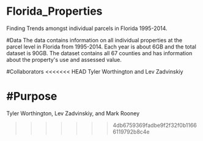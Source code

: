 # Florida_Properties
Finding Trends amongst individual parcels in Florida 1995-2014.

#Data
The data contains information on all individual properties at the parcel level in Florida from 1995-2014. Each year is about 6GB and the total dataset is 90GB. The dataset contains all 67 counties and has information about the property's use and assessed value.

#Collaborators
<<<<<<< HEAD
Tyler Worthington and Lev Zadvinskiy

#Purpose
=======
Tyler Worthington, Lev Zadvinskiy, and Mark Rooney
>>>>>>> 4db6759369fadbe9f2f32f0b11666119792b8c4e
